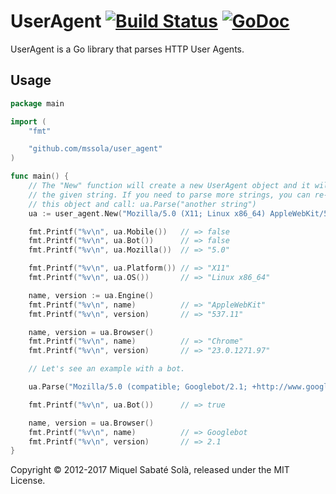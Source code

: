 
# UserAgent [![Build Status](https://travis-ci.org/mssola/user_agent.png?branch=master)](https://travis-ci.org/mssola/user_agent) [![GoDoc](https://godoc.org/github.com/mssola/user_agent?status.png)](http://godoc.org/github.com/mssola/user_agent)


UserAgent is a Go library that parses HTTP User Agents.

## Usage

~~~ go
package main

import (
    "fmt"

    "github.com/mssola/user_agent"
)

func main() {
    // The "New" function will create a new UserAgent object and it will parse
    // the given string. If you need to parse more strings, you can re-use
    // this object and call: ua.Parse("another string")
    ua := user_agent.New("Mozilla/5.0 (X11; Linux x86_64) AppleWebKit/537.11 (KHTML, like Gecko) Chrome/23.0.1271.97 Safari/537.11");

    fmt.Printf("%v\n", ua.Mobile())   // => false
    fmt.Printf("%v\n", ua.Bot())      // => false
    fmt.Printf("%v\n", ua.Mozilla())  // => "5.0"

    fmt.Printf("%v\n", ua.Platform()) // => "X11"
    fmt.Printf("%v\n", ua.OS())       // => "Linux x86_64"

    name, version := ua.Engine()
    fmt.Printf("%v\n", name)          // => "AppleWebKit"
    fmt.Printf("%v\n", version)       // => "537.11"

    name, version = ua.Browser()
    fmt.Printf("%v\n", name)          // => "Chrome"
    fmt.Printf("%v\n", version)       // => "23.0.1271.97"

    // Let's see an example with a bot.

    ua.Parse("Mozilla/5.0 (compatible; Googlebot/2.1; +http://www.google.com/bot.html)")

    fmt.Printf("%v\n", ua.Bot())      // => true

    name, version = ua.Browser()
    fmt.Printf("%v\n", name)          // => Googlebot
    fmt.Printf("%v\n", version)       // => 2.1
}
~~~

Copyright &copy; 2012-2017 Miquel Sabaté Solà, released under the MIT License.
